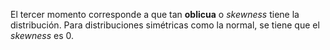 
El tercer momento corresponde a que tan **oblicua** o *skewness* tiene la distribución. Para distribuciones simétricas como la normal, se tiene que el *skewness* es $0$. 